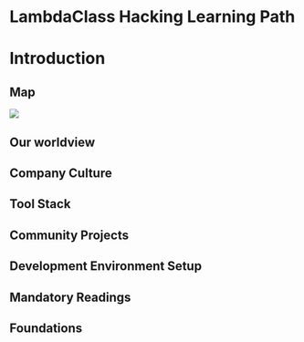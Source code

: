 # LambdaClass Hacking Learning Path

# Introduction

## Map

![](images/overview-map.png)

## Our worldview

## Company Culture

## Tool Stack

## Community Projects

## Development Environment Setup

## Mandatory Readings

## Foundations
